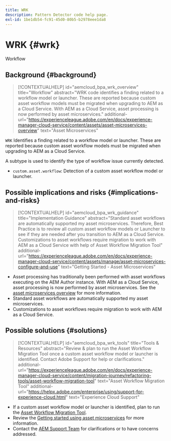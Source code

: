 ```yaml
---
title: WRK
description: Pattern Detector code help page.
exl-id: 1be1db54-fc91-45d0-80b5-b2978eee1da8
---
```

# WRK {#wrk}

Workflow

## Background {#background}

>[!CONTEXTUALHELP]
>id="aemcloud_bpa_wrk_overview"
>title="Workflow"
>abstract="WRK code identifies a finding related to a workflow model or launcher. These are reported because custom asset workflow models must be migrated when upgrading to AEM as a Cloud Service. With AEM as a Cloud Service, asset processing is now performed by asset microservices."
>additional-url="https://experienceleague.adobe.com/en/docs/experience-manager-cloud-service/content/assets/asset-microservices-overview" text="Asset Microservices"

`WRK`  Identifies a finding related to a workflow model or launcher. These are reported because custom asset workflow models must be migrated when upgrading to AEM as a Cloud Service.

A subtype is used to identify the type of workflow issue currently detected.

* `custom.asset.workflow`: Detection of a custom asset workflow model or launcher.

## Possible implications and risks {#implications-and-risks}

>[!CONTEXTUALHELP]
>id="aemcloud_bpa_wrk_guidance"
>title="Implementation Guidance"
>abstract="Standard asset workflows are automatically supported my asset microservices. Therefore, Best Practice is to review all custom asset workflow models or Launcher to see if they are needed after you transition to AEM as a Cloud Service. Customizations to asset workflows require migration to work with AEM as a Cloud Service with help of Asset Workflow Migration Tool"
>additional-url="https://experienceleague.adobe.com/en/docs/experience-manager-cloud-service/content/assets/manage/asset-microservices-configure-and-use" text="Getting Started - Asset Microservices"

* Asset processing has traditionally been performed with asset workflows executing on the AEM Author instance. With AEM as a Cloud Service, asset processing is now performed by asset microservices. See the [asset microservices overview](https://experienceleague.adobe.com/en/docs/experience-manager-cloud-service/content/assets/asset-microservices-overview) for more information.
* Standard asset workflows are automatically supported my asset microservices.
* Customizations to asset workflows require migration to work with AEM as a Cloud Service.

## Possible solutions {#solutions}

>[!CONTEXTUALHELP]
>id="aemcloud_bpa_wrk_tools"
>title="Tools & Resources"
>abstract="Review & plan to run the Asset Workflow Migration Tool once a custom asset workflow model or launcher is identified. Contact Adobe Support for help or clarifications."
>additional-url="https://experienceleague.adobe.com/en/docs/experience-manager-cloud-service/content/migration-journey/refactoring-tools/asset-workflow-migration-tool" text="Asset Workflow Migration Tool"
>additional-url="https://helpx.adobe.com/enterprise/using/support-for-experience-cloud.html" text="Experience Cloud Support"

* If a custom asset workflow model or launcher is identified, plan to run the [Asset Workflow Migration Tool](https://experienceleague.adobe.com/en/docs/experience-manager-cloud-service/content/migration-journey/refactoring-tools/asset-workflow-migration-tool).
* Review the [Getting started using asset microservices](https://experienceleague.adobe.com/en/docs/experience-manager-cloud-service/content/assets/manage/asset-microservices-configure-and-use) for more information.
* Contact the [AEM Support Team](https://helpx.adobe.com/enterprise/using/support-for-experience-cloud.html) for clarifications or to have concerns addressed.
